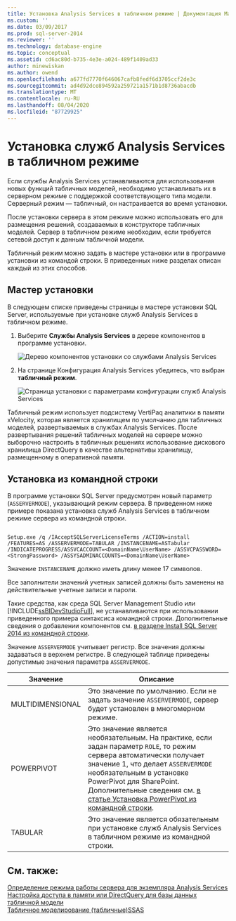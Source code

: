 ```yaml
---
title: Установка Analysis Services в табличном режиме | Документация Майкрософт
ms.custom: ''
ms.date: 03/09/2017
ms.prod: sql-server-2014
ms.reviewer: ''
ms.technology: database-engine
ms.topic: conceptual
ms.assetid: cd6ac80d-b735-4e3e-a024-489f1409ad33
author: minewiskan
ms.author: owend
ms.openlocfilehash: a677fd7770f646067cafb8fedf6d3705ccf2de3c
ms.sourcegitcommit: ad4d92dce894592a259721a1571b1d8736abacdb
ms.translationtype: MT
ms.contentlocale: ru-RU
ms.lasthandoff: 08/04/2020
ms.locfileid: "87729925"
---
```

# <a name="install-analysis-services-in-tabular-mode"></a>Установка служб Analysis Services в табличном режиме
  Если службы Analysis Services устанавливаются для использования новых функций табличных моделей, необходимо устанавливать их в серверном режиме с поддержкой соответствующего типа модели. Серверный режим — табличный, он настраивается во время установки.  
  
 После установки сервера в этом режиме можно использовать его для размещения решений, создаваемых в конструкторе табличных моделей. Сервер в табличном режиме необходим, если требуется сетевой доступ к данным табличной модели.  
  
 Табличный режим можно задать в мастере установки или в программе установки из командой строки. В приведенных ниже разделах описан каждый из этих способов.  
  
## <a name="installation-wizard"></a>Мастер установки  
 В следующем списке приведены страницы в мастере установки SQL Server, используемые при установке служб Analysis Services в табличном режиме.  
  
1.  Выберите **Службы Analysis Services** в дереве компонентов в программе установки.  
  
     ![Дерево компонентов установки со службами Analysis Services](../../../sql-server/install/media/ssas-setupas.gif "Дерево компонентов установки со службами Analysis Services")  
  
2.  На странице Конфигурация Analysis Services убедитесь, что выбран **табличный режим**.  
  
     ![Страница установки с параметрами конфигурации служб Analysis Services](../../../sql-server/install/media/ssas-setupasconfig.gif "Страница установки с параметрами конфигурации служб Analysis Services")  
  
 Табличный режим использует подсистему VertiPaq аналитики в памяти xVelocity, которая является хранилищем по умолчанию для табличных моделей, развертываемых в службах Analysis Services. После развертывания решений табличных моделей на сервере можно выборочно настроить в табличных решениях использование дискового хранилища DirectQuery в качестве альтернативы хранилищу, размещенному в оперативной памяти.  
  
## <a name="command-line-setup"></a>Установка из командной строки  
 В программе установки SQL Server предусмотрен новый параметр (`ASSERVERMODE`), указывающий режим сервера. В приведенном ниже примере показана установка служб Analysis Services в табличном режиме сервера из командной строки.  
  
```  
  
Setup.exe /q /IAcceptSQLServerLicenseTerms /ACTION=install /FEATURES=AS /ASSERVERMODE=TABULAR /INSTANCENAME=ASTabular /INDICATEPROGRESS/ASSVCACCOUNT=<DomainName\UserName> /ASSVCPASSWORD=<StrongPassword> /ASSYSADMINACCOUNTS=<DomainName\UserName>   
```  
  
 Значение `INSTANCENAME` должно иметь длину менее 17 символов.  
  
 Все заполнители значений учетных записей должны быть заменены на действительные учетные записи и пароли.  
  
 Такие средства, как среда SQL Server Management Studio или [!INCLUDE[ssBIDevStudioFull](../../../includes/ssbidevstudiofull-md.md)], не устанавливаются при использовании приведенного примера синтаксиса командной строки. Дополнительные сведения о добавлении компонентов см. [в разделе Install SQL Server 2014 из командной строки](../../../database-engine/install-windows/install-sql-server-from-the-command-prompt.md).  
  
 Значение `ASSERVERMODE` учитывает регистр.  Все значения должны задаваться в верхнем регистре. В следующей таблице приведены допустимые значения параметра `ASSERVERMODE`.  
  
|Значение|Описание|  
|-----------|-----------------|  
|MULTIDIMENSIONAL|Это значение по умолчанию. Если не задать значение `ASSERVERMODE`, сервер будет установлен в многомерном режиме.|  
|POWERPIVOT|Это значение является необязательным. На практике, если задан параметр `ROLE`, то режим сервера автоматически получает значение 1, что делает `ASSERVERMODE` необязательным в установке PowerPivot для SharePoint. Дополнительные сведения см. [в статье Установка PowerPivot из командной строки](../../../sql-server/install/install-powerpivot-from-the-command-prompt.md).|  
|TABULAR|Это значение является обязательным при установке служб Analysis Services в табличном режиме из командной строки.|  
  
## <a name="see-also"></a>См. также:  
 [Определение режима работы сервера для экземпляра Analysis Services](../determine-the-server-mode-of-an-analysis-services-instance.md)   
 [Настройка доступа в памяти или DirectQuery для базы данных табличной модели](../../tabular-models/enable-directquery-mode-in-ssms.md)   
 [Табличное моделирование &#40;табличные&#41;SSAS](../../tabular-models/tabular-models-ssas.md)  
  
  
